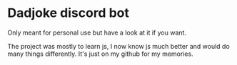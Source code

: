 # Dadjoke discord bot

Only meant for personal use but have a look at it if you want.

The project was mostly to learn js, I now know js much better
and would do many things differently. It's just on my github for my memories.
